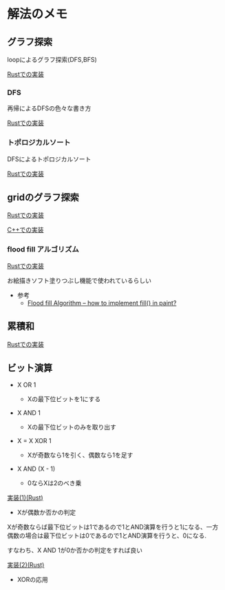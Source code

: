 # 解法のメモ

## グラフ探索

loopによるグラフ探索(DFS,BFS)

[Rustでの実装](impl_rust/src/graph/graph_search_loop.rs)

### DFS

再帰によるDFSの色々な書き方

[Rustでの実装](impl_rust/src/graph/dfs_rec.rs)

### トポロジカルソート

DFSによるトポロジカルソート

[Rustでの実装](impl_rust/src/graph/topo_sort.rs)

## gridのグラフ探索

[Rustでの実装](impl_rust/src/graph/graph_grid.rs)

[C++での実装](impl_cpp/graph/graph_grid.cpp)

### flood fill アルゴリズム

[Rustでの実装](impl_rust/src/graph/flood_fill.rs)

お絵描きソフト塗りつぶし機能で使われているらしい

- 参考
    - [Flood fill Algorithm – how to implement fill() in paint?](https://www.geeksforgeeks.org/flood-fill-algorithm-implement-fill-paint/) 

## 累積和

[Rustでの実装](impl_rust/src/prefix_sum/prefix_sum.rs)

## ビット演算

- X OR 1
    - Xの最下位ビットを1にする

- X AND 1
    - Xの最下位ビットのみを取り出す

- X = X XOR 1
    - Xが奇数なら1を引く、偶数なら1を足す

- X AND (X - 1)
    - 0ならXは2のべき乗

[実装(1)(Rust)](impl_rust/src/bit_manipulation/bit_1.rs)

- Xが偶数か否かの判定

Xが奇数ならば最下位ビットは1であるので1とAND演算を行うと1になる、一方偶数の場合は最下位ビットは0であるので1とAND演算を行うと、0になる.

すなわち、X AND 1が0か否かの判定をすれば良い

[実装(2)(Rust)](impl_rust/src/bit_manipulation/bit_2.rs)

- XORの応用
